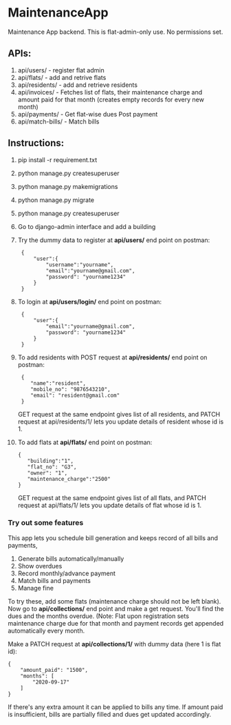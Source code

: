 # MaintenanceApp
Maintenance App backend.
This is flat-admin-only use. No permissions set.
## APIs:
1. api/users/ - register flat admin
1. api/flats/ - add and retrive flats
2. api/residents/ - add and retrieve residents
3. api/invoices/ - Fetches list of flats, their maintenance charge and amount paid for that month (creates empty records for every new month)
4. api/payments/ - Get flat-wise dues Post payment
5. api/match-bills/ - Match bills
## Instructions:
1. pip install -r requirement.txt
2. python manage.py createsuperuser
3. python manage.py makemigrations
4. python manage.py migrate
5. python manage.py createsuperuser
6. Go to django-admin interface and add a building
7. Try the dummy data to register at **api/users/** end point on postman:

		{
		    "user":{
		        "username":"yourname",
		        "email":"yourname@gmail.com", 
		        "password": "yourname1234"
		    }
		}
8. To login at **api/users/login/** end point on postman:

		{
		    "user":{
		        "email":"yourname@gmail.com", 
		        "password": "yourname1234"
		    }
		}
9. To add residents with POST request at **api/residents/** end point on postman:
 
		{
		   "name":"resident",
		   "mobile_no": "9876543210",
		   "email": "resident@gmail.com"
		}
	GET request at the same endpoint gives list of all residents, and PATCH request at api/residents/1/ lets you update details of resident whose id is 1.
11. To add flats at **api/flats/** end point on postman:

		{
		   "building":"1",
		   "flat_no": "G3",
		   "owner": "1",
		   "maintenance_charge":"2500"
		}
	GET request at the same endpoint gives list of all flats, and PATCH request at api/flats/1/ lets you update details of flat whose id is 1.
### Try out some features
This app lets you schedule bill generation and keeps record of all bills and payments,
1. Generate bills automatically/manually
2. Show overdues
3. Record monthly/advance payment 
4. Match bills and payments
5. Manage fine

To try these, add some flats (maintenance charge should not be left blank). Now go to **api/collections/** end point and make a get request. You'll find the dues and the months overdue. (Note: Flat upon registration sets maintenance charge due for that month and payment records get appended automatically every month.

Make a PATCH request at **api/collections/1/** with dummy data (here 1 is flat id):

	{
	    "amount_paid": "1500",
	    "months": [
	        "2020-09-17"
	    ]
	}
If there's any extra amount it can be applied to bills any time. If amount paid is insufficient, bills are partially filled and dues get updated accordingly. 
